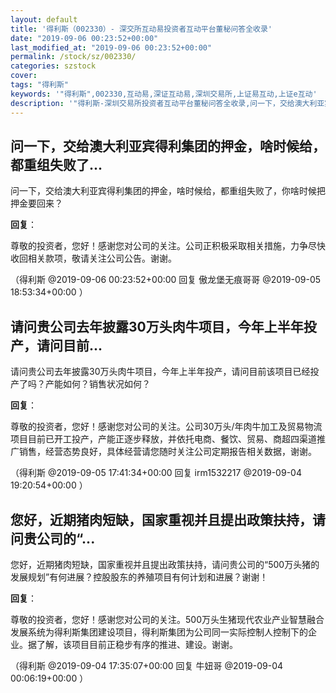 ```yaml
---
layout: default
title: '得利斯（002330）- 深交所互动易投资者互动平台董秘问答全收录'
date: "2019-09-06 00:23:52+00:00"
last_modified_at: "2019-09-06 00:23:52+00:00"
permalink: /stock/sz/002330/
categories: szstock
cover: 
tags: "得利斯"
keywords: '"得利斯",002330,互动易,深证互动易,深圳交易所,上证易互动,上证e互动'
description: '"得利斯-深圳交易所投资者互动平台董秘问答全收录,问一下，交给澳大利亚宾得利集团的押金，啥时候给，都重组失败了，你啥时候把押金要回来？"'
---
```


## 问一下，交给澳大利亚宾得利集团的押金，啥时候给，都重组失败了...

问一下，交给澳大利亚宾得利集团的押金，啥时候给，都重组失败了，你啥时候把押金要回来？

**回复**：

尊敬的投资者，您好！感谢您对公司的关注。公司正积极采取相关措施，力争尽快收回相关款项，敬请关注公司公告。谢谢。 

（得利斯  @2019-09-06 00:23:52+00:00 回复 傲龙堡无痕哥哥  @2019-09-05 18:53:34+00:00 ）

## 请问贵公司去年披露30万头肉牛项目，今年上半年投产，请问目前...

请问贵公司去年披露30万头肉牛项目，今年上半年投产，请问目前该项目已经投产了吗？产能如何？销售状况如何？

**回复**：

尊敬的投资者，您好！感谢您对公司的关注。公司30万头/年肉牛加工及贸易物流项目目前已开工投产，产能正逐步释放，并依托电商、餐饮、贸易、商超四渠道推广销售，经营态势良好，具体经营请您随时关注公司定期报告相关数据，谢谢。 

（得利斯  @2019-09-05 17:41:34+00:00 回复 irm1532217  @2019-09-04 19:20:54+00:00 ）

## 您好，近期猪肉短缺，国家重视并且提出政策扶持，请问贵公司的“...

您好，近期猪肉短缺，国家重视并且提出政策扶持，请问贵公司的“500万头猪的发展规划”有何进展？控股股东的养殖项目有何计划和进展？谢谢！

**回复**：

尊敬的投资者，您好！感谢您对公司的关注。500万头生猪现代农业产业智慧融合发展系统为得利斯集团建设项目，得利斯集团为公司同一实际控制人控制下的企业。据了解，该项目目前正稳步有序的推进、建设。谢谢。 

（得利斯  @2019-09-04 17:35:07+00:00 回复 牛妞哥  @2019-09-04 00:06:19+00:00 ）

